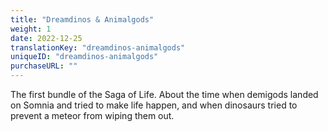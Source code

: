 ```yaml
---
title: "Dreamdinos & Animalgods"
weight: 1
date: 2022-12-25
translationKey: "dreamdinos-animalgods"
uniqueID: "dreamdinos-animalgods"
purchaseURL: ""
---
```


The first bundle of the Saga of Life. About the time when demigods landed on Somnia and tried to make life happen, and when dinosaurs tried to prevent a meteor from wiping them out.